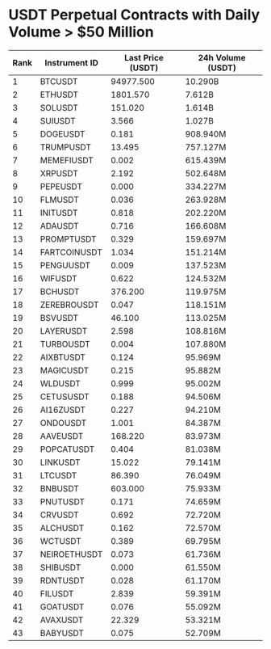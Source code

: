 # USDT Perpetual Contracts with Daily Volume > $50 Million

| Rank | Instrument ID | Last Price (USDT) | 24h Volume (USDT) |
|------|---------------|-------------------|-------------------|
| 1 | BTCUSDT | 94977.500 | 10.290B |
| 2 | ETHUSDT | 1801.570 | 7.612B |
| 3 | SOLUSDT | 151.020 | 1.614B |
| 4 | SUIUSDT | 3.566 | 1.027B |
| 5 | DOGEUSDT | 0.181 | 908.940M |
| 6 | TRUMPUSDT | 13.495 | 757.127M |
| 7 | MEMEFIUSDT | 0.002 | 615.439M |
| 8 | XRPUSDT | 2.192 | 502.648M |
| 9 | PEPEUSDT | 0.000 | 334.227M |
| 10 | FLMUSDT | 0.036 | 263.928M |
| 11 | INITUSDT | 0.818 | 202.220M |
| 12 | ADAUSDT | 0.716 | 166.608M |
| 13 | PROMPTUSDT | 0.329 | 159.697M |
| 14 | FARTCOINUSDT | 1.034 | 151.214M |
| 15 | PENGUUSDT | 0.009 | 137.523M |
| 16 | WIFUSDT | 0.622 | 124.532M |
| 17 | BCHUSDT | 376.200 | 119.975M |
| 18 | ZEREBROUSDT | 0.047 | 118.151M |
| 19 | BSVUSDT | 46.100 | 113.025M |
| 20 | LAYERUSDT | 2.598 | 108.816M |
| 21 | TURBOUSDT | 0.004 | 107.880M |
| 22 | AIXBTUSDT | 0.124 | 95.969M |
| 23 | MAGICUSDT | 0.215 | 95.882M |
| 24 | WLDUSDT | 0.999 | 95.002M |
| 25 | CETUSUSDT | 0.188 | 94.506M |
| 26 | AI16ZUSDT | 0.227 | 94.210M |
| 27 | ONDOUSDT | 1.001 | 84.387M |
| 28 | AAVEUSDT | 168.220 | 83.973M |
| 29 | POPCATUSDT | 0.404 | 81.038M |
| 30 | LINKUSDT | 15.022 | 79.141M |
| 31 | LTCUSDT | 86.390 | 76.049M |
| 32 | BNBUSDT | 603.000 | 75.933M |
| 33 | PNUTUSDT | 0.171 | 74.659M |
| 34 | CRVUSDT | 0.692 | 72.720M |
| 35 | ALCHUSDT | 0.162 | 72.570M |
| 36 | WCTUSDT | 0.389 | 69.795M |
| 37 | NEIROETHUSDT | 0.073 | 61.736M |
| 38 | SHIBUSDT | 0.000 | 61.550M |
| 39 | RDNTUSDT | 0.028 | 61.170M |
| 40 | FILUSDT | 2.839 | 59.391M |
| 41 | GOATUSDT | 0.076 | 55.092M |
| 42 | AVAXUSDT | 22.329 | 53.321M |
| 43 | BABYUSDT | 0.075 | 52.709M |
